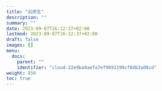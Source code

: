 ```yaml
---
title: "云原生"
description: ""
summary: ""
date: 2023-09-07T16:12:37+02:00
lastmod: 2023-09-07T16:12:37+02:00
draft: false
images: []
menu:
  docs:
    parent: ""
    identifier: "cloud-22e9ba8aefa7ef9891199cf8db3a08cd"
weight: 850
toc: true
---
```

